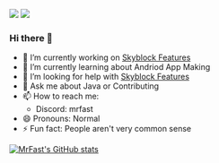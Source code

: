 ![](https://komarev.com/ghpvc/?username=MrFast-js&label=Profile%20Views&color=04aed9&style=for-the-badge)
![](https://img.shields.io/github/followers/MrFast-js?label=Followers&color=04aed9&style=for-the-badge)
### Hi there 👋

<!--
**MrFast-js/MrFast-js** is a ✨ _special_ ✨ repository because its `README.md` (this file) appears on your GitHub profile.

Here are some ideas to get you started:
-->
- 🔭 I’m currently working on [Skyblock Features](https://github.com/MrFast-js/SkyblockFeatures)
- 🌱 I’m currently learning about Andriod App Making
- 🤔 I’m looking for help with [Skyblock Features](https://github.com/MrFast-js/SkyblockFeatures)
- 💬 Ask me about Java or Contributing
- 📫 How to reach me: 
  - Discord: mrfast
- 😄 Pronouns: Normal
- ⚡ Fun fact: People aren't very common sense

[![MrFast's GitHub stats](https://github-readme-stats.vercel.app/api?username=MrFast-js)](https://github.com/MrFast-js/github-readme-stats?show_icons=true&theme=radical)
